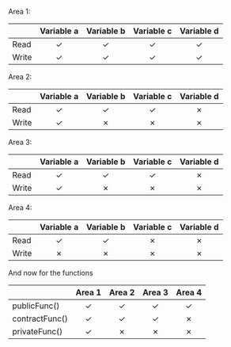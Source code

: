 Area 1:

|| Variable a | Variable b | Variable c | Variable d |
|:-----------|:----------:|:----------:|:----------:|:----------:|
| Read | &#x2713; | &#x2713; | &#x2713; | &#x2713; |
| Write| &#x2713; | &#x2713; | &#x2713; | &#x2713; |

Area 2:

|| Variable a | Variable b | Variable c | Variable d |
|:-----------|:----------:|:----------:|:----------:|:----------:|
| Read | &#x2713; | &#x2713; | &#x2713; | &#x2717; |
| Write| &#x2713; | &#x2717; | &#x2717; | &#x2717; |

Area 3:

|| Variable a | Variable b | Variable c | Variable d |
|:-----------|:----------:|:----------:|:----------:|:----------:|
| Read | &#x2713; | &#x2713; | &#x2713; | &#x2717; |
| Write| &#x2713; | &#x2717; | &#x2717; | &#x2717; |

Area 4:

|| Variable a | Variable b | Variable c | Variable d |
|:-----------|:----------:|:----------:|:----------:|:----------:|
| Read | &#x2713; | &#x2713; | &#x2717; | &#x2717; |
| Write| &#x2717; | &#x2717; | &#x2717; | &#x2717; |

And now for the functions

|| Area 1 | Area 2 | Area 3 | Area 4 |
|:--|:-:|:-:|:-:|:-:|
|publicFunc()   | &#x2713; | &#x2713; | &#x2713; | &#x2713; |
|contractFunc() | &#x2713; | &#x2713; | &#x2713; | &#x2717; |
|privateFunc()  | &#x2713; | &#x2717; | &#x2717; | &#x2717; |

